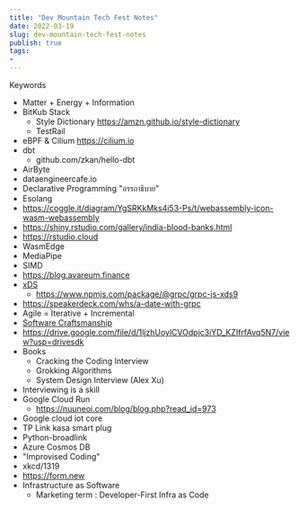 ```yaml
---
title: "Dev Mountain Tech Fest Notes"
date: 2022-03-19
slug: dev-mountain-tech-fest-notes
publish: true
tags:
- 
---
```


Keywords
- Matter + Energy + Information
- BitKub Stack
  - Style Dictionary https://amzn.github.io/style-dictionary
  - TestRail
- eBPF & Cilium https://cilium.io
- dbt
  - github.com/zkan/hello-dbt
- AirByte
- dataengineercafe.io
- Declarative Programming "อรรถาธิบาย"
- Esolang
- https://coggle.it/diagram/YgSRKkMks4i53-Ps/t/webassembly-icon-wasm-webassembly
- https://shiny.rstudio.com/gallery/india-blood-banks.html
- https://rstudio.cloud
- WasmEdge
- MediaPipe
- SIMD
- https://blog.avareum.finance
- [xDS](https://github.com/getsentry/xds)
  - https://www.npmjs.com/package/@grpc/grpc-js-xds9
- https://speakerdeck.com/whs/a-date-with-grpc
- Agile = Iterative + Incremental
- [Software Craftsmanship](http://manifesto.softwarecraftsmanship.org)
- https://drive.google.com/file/d/1ljzhUoylCVOdpjc3iYD_KZIfrfAvq5N7/view?usp=drivesdk
- Books
  - Cracking the Coding Interview
  - Grokking Algorithms
  - System Design Interview (Alex Xu)
- Interviewing is a skill
- Google Cloud Run 
  - https://nuuneoi.com/blog/blog.php?read_id=973
- Google cloud iot core
- TP Link kasa smart plug
- Python-broadlink
- Azure Cosmos DB
- "Improvised Coding"
- xkcd/1319
- https://form.new
- Infrastructure as Software 
  - Marketing term : Developer-First Infra as Code